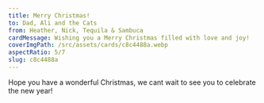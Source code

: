 ```yaml
---
title: Merry Christmas!
to: Dad, Ali and the Cats
from: Heather, Nick, Tequila & Sambuca
cardMessage: Wishing you a Merry Christmas filled with love and joy!
coverImgPath: /src/assets/cards/c8c4488a.webp
aspectRatio: 5/7
slug: c8c4488a
---
```


Hope you have a wonderful Christmas, we cant wait to see you to celebrate the new year!
